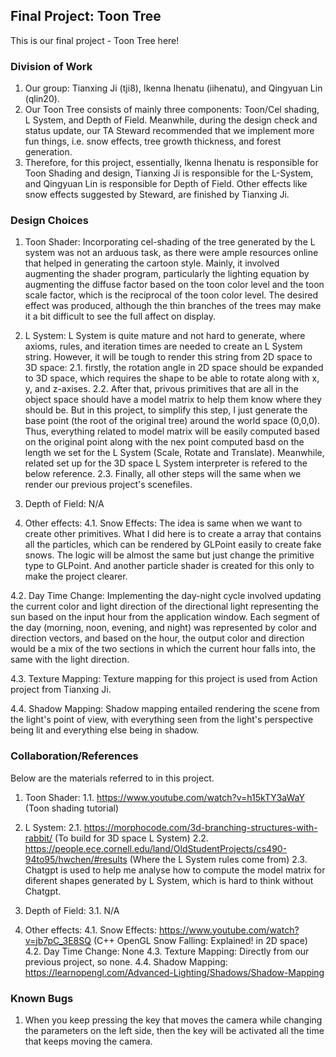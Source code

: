 ## Final Project: Toon Tree

This is our final project - Toon Tree here!

### Division of Work

1. Our group: Tianxing Ji (tji8), Ikenna Ihenatu (iihenatu), and Qingyuan Lin (qlin20).
2. Our Toon Tree consists of mainly three components: Toon/Cel shading, L System, and Depth of Field. Meanwhile, during the design check and status update, our TA Steward recommended that we implement more fun things, i.e. snow effects, tree growth thickness, and forest generation.
3. Therefore, for this project, essentially, Ikenna Ihenatu is responsible for Toon Shading and design, Tianxing Ji is responsible for the L-System, and Qingyuan Lin is responsible for Depth of Field. Other effects like snow effects suggested by Steward, are finished by Tianxing Ji.

### Design Choices

1. Toon Shader: Incorporating cel-shading of the tree generated by the L system was not an arduous task, as there were ample resources online that helped in generating the cartoon style. Mainly, it involved augmenting the shader program, particularly the lighting equation by augmenting
   the diffuse factor based on the toon color level and the toon scale factor, which is the reciprocal of the toon color level. The desired effect was produced, although the thin branches of the trees may make it a bit difficult to see the full affect on display.

2. L System:
L System is quite mature and not hard to generate, where axioms, rules, and iteration times are needed to create an L System string. However, it will be tough to render this string from 2D space to 3D space:
2.1. firstly, the rotation angle in 2D space should be expanded to 3D space, which requires the shape to be able to rotate along with x, y, and z-axises.
2.2. After that, privous primitives that are all in the object space should have a model matrix to help them know where they should be. But in this project, to simplify this step, I just generate the base point (the root of the original tree) around the world space (0,0,0). Thus, everything related to model matrix will be easily computed based on the original point along with the nex point computed basd on the length we set for the L System (Scale, Rotate and Translate). Meanwhile, related set up for the 3D space L System interpreter is refered to the below reference.
2.3. Finally, all other steps will the same when we render our previous project's scenefiles.

3. Depth of Field: N/A

4. Other effects:
4.1. Snow Effects: The idea is same when we want to create other primitives. What I did here is to create a array that contains all the particles, which can be rendered by GLPoint easily to create fake snows. The logic will be almost the same but just change the primitive type to GLPoint. And another particle shader is created for this only to make the project clearer.

4.2. Day Time Change: Implementing the day-night cycle involved updating the current color and light direction of the directional light representing the sun based on the input hour from the application window. Each segment of the day (morning, noon, evening, and night) was represented by
color and direction vectors, and based on the hour, the output color and direction would be a mix of the two sections in which the current hour falls into, the same with the light direction.

4.3. Texture Mapping: Texture mapping for this project is used from Action project from Tianxing Ji.

4.4. Shadow Mapping: Shadow mapping entailed rendering the scene from the light's point of view, with everything seen from the light's perspective being lit and everything else being in shadow.

### Collaboration/References

Below are the materials referred to in this project.

1. Toon Shader:
1.1. https://www.youtube.com/watch?v=h15kTY3aWaY (Toon shading tutorial)

2. L System:
2.1. https://morphocode.com/3d-branching-structures-with-rabbit/ (To build for 3D space L System)
2.2. https://people.ece.cornell.edu/land/OldStudentProjects/cs490-94to95/hwchen/#results (Where the L System rules come from)
2.3. Chatgpt is used to help me analyse how to compute the model matrix for diferent shapes generated by L System, which is hard to think without Chatgpt.

3. Depth of Field:
3.1. N/A

4. Other effects:
4.1. Snow Effects: https://www.youtube.com/watch?v=jb7pC_3E8SQ (C++ OpenGL Snow Falling: Explained! in 2D space)
4.2. Day Time Change: None
4.3. Texture Mapping: Directly from our previous project, so none.
4.4. Shadow Mapping: https://learnopengl.com/Advanced-Lighting/Shadows/Shadow-Mapping

### Known Bugs

1. When you keep pressing the key that moves the camera while changing the parameters on the left side, then the key will be activated all the time that keeps moving the camera.
